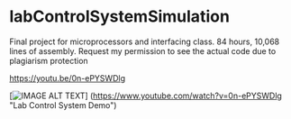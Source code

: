 # labControlSystemSimulation
Final project for microprocessors and interfacing class. 84 hours, 10,068 lines of assembly. Request my permission to see the actual code due to plagiarism protection

https://youtu.be/0n-ePYSWDlg

[![IMAGE ALT TEXT](https://i9.ytimg.com/vi/0n-ePYSWDlg/mq1.jpg?sqp=CLSqpY4G&rs=AOn4CLCdNeIzaC47H3eRaqIGxKs2CemXMQ)]
(https://www.youtube.com/watch?v=0n-ePYSWDlg "Lab Control System Demo")
